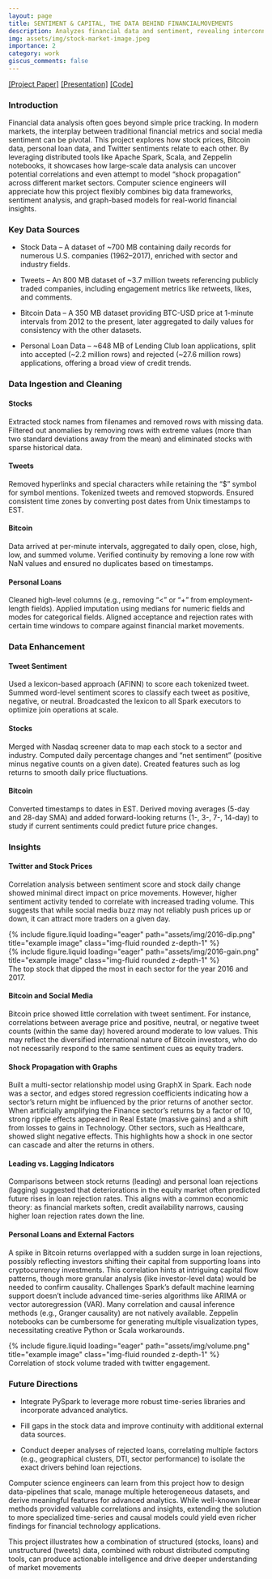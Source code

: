 ```yaml
---
layout: page
title: SENTIMENT & CAPITAL, THE DATA BEHIND FINANCIALMOVEMENTS
description: Analyzes financial data and sentiment, revealing interconnections across stocks, Bitcoin, loans.
img: assets/img/stock-market-image.jpeg
importance: 2
category: work
giscus_comments: false
---
```


[[Project Paper]](https://satyachillale.github.io/assets/pdf/BDAD_Project_report.pdf) [[Presentation]](https://satyachillale.github.io/assets/pdf/BDAD_presentation.pdf) [[Code]](https://github.com/satyachillale/stockmarket-analysis)

### Introduction

Financial data analysis often goes beyond simple price tracking. In modern markets, the interplay between traditional financial metrics and social media sentiment can be pivotal. This project explores how stock prices, Bitcoin data, personal loan data, and Twitter sentiments relate to each other. By leveraging distributed tools like Apache Spark, Scala, and Zeppelin notebooks, it showcases how large-scale data analysis can uncover potential correlations and even attempt to model “shock propagation” across different market sectors. Computer science engineers will appreciate how this project flexibly combines big data frameworks, sentiment analysis, and graph-based models for real-world financial insights.

### Key Data Sources

- Stock Data – A dataset of ~700 MB containing daily records for numerous U.S. companies (1962–2017), enriched with sector and industry fields.

- Tweets – An 800 MB dataset of ~3.7 million tweets referencing publicly traded companies, including engagement metrics like retweets, likes, and comments.

- Bitcoin Data – A 350 MB dataset providing BTC-USD price at 1-minute intervals from 2012 to the present, later aggregated to daily values for consistency with the other datasets.

- Personal Loan Data – ~648 MB of Lending Club loan applications, split into accepted (~2.2 million rows) and rejected (~27.6 million rows) applications, offering a broad view of credit trends.

### Data Ingestion and Cleaning

#### Stocks
Extracted stock names from filenames and removed rows with missing data.
Filtered out anomalies by removing rows with extreme values (more than two standard deviations away from the mean) and eliminated stocks with sparse historical data.

#### Tweets
Removed hyperlinks and special characters while retaining the “$” symbol for symbol mentions.
Tokenized tweets and removed stopwords.
Ensured consistent time zones by converting post dates from Unix timestamps to EST.

#### Bitcoin
Data arrived at per-minute intervals, aggregated to daily open, close, high, low, and summed volume.
Verified continuity by removing a lone row with NaN values and ensured no duplicates based on timestamps.

#### Personal Loans
Cleaned high-level columns (e.g., removing “<” or “+” from employment-length fields).
Applied imputation using medians for numeric fields and modes for categorical fields.
Aligned acceptance and rejection rates with certain time windows to compare against financial market movements.

### Data Enhancement

#### Tweet Sentiment
Used a lexicon-based approach (AFINN) to score each tokenized tweet.
Summed word-level sentiment scores to classify each tweet as positive, negative, or neutral.
Broadcasted the lexicon to all Spark executors to optimize join operations at scale.

#### Stocks
Merged with Nasdaq screener data to map each stock to a sector and industry.
Computed daily percentage changes and “net sentiment” (positive minus negative counts on a given date).
Created features such as log returns to smooth daily price fluctuations.

#### Bitcoin
Converted timestamps to dates in EST.
Derived moving averages (5-day and 28-day SMA) and added forward-looking returns (1-, 3-, 7-, 14-day) to study if current sentiments could predict future price changes.

### Insights

#### Twitter and Stock Prices
Correlation analysis between sentiment score and stock daily change showed minimal direct impact on price movements. However, higher sentiment activity tended to correlate with increased trading volume. This suggests that while social media buzz may not reliably push prices up or down, it can attract more traders on a given day.

<div class="row">
    <div class="col-sm mt-3 mt-md-0">
        {% include figure.liquid loading="eager" path="assets/img/2016-dip.png" title="example image" class="img-fluid rounded z-depth-1" %}
    </div>
    <div class="col-sm mt-3 mt-md-0">
        {% include figure.liquid loading="eager" path="assets/img/2016-gain.png" title="example image" class="img-fluid rounded z-depth-1" %}
    </div>
</div>

<div class="caption">
    The top stock that dipped the most in each sector for the year 2016 and 2017.

</div>

#### Bitcoin and Social Media

Bitcoin price showed little correlation with tweet sentiment. For instance, correlations between average price and positive, neutral, or negative tweet counts (within the same day) hovered around moderate to low values. This may reflect the diversified international nature of Bitcoin investors, who do not necessarily respond to the same sentiment cues as equity traders.

#### Shock Propagation with Graphs

Built a multi-sector relationship model using GraphX in Spark. Each node was a sector, and edges stored regression coefficients indicating how a sector’s return might be influenced by the prior returns of another sector. When artificially amplifying the Finance sector’s returns by a factor of 10, strong ripple effects appeared in Real Estate (massive gains) and a shift from losses to gains in Technology. Other sectors, such as Healthcare, showed slight negative effects. This highlights how a shock in one sector can cascade and alter the returns in others.

#### Leading vs. Lagging Indicators

Comparisons between stock returns (leading) and personal loan rejections (lagging) suggested that deteriorations in the equity market often predicted future rises in loan rejection rates. This aligns with a common economic theory: as financial markets soften, credit availability narrows, causing higher loan rejection rates down the line.

#### Personal Loans and External Factors

A spike in Bitcoin returns overlapped with a sudden surge in loan rejections, possibly reflecting investors shifting their capital from supporting loans into cryptocurrency investments. This correlation hints at intriguing capital flow patterns, though more granular analysis (like investor-level data) would be needed to confirm causality.
Challenges
Spark’s default machine learning support doesn’t include advanced time-series algorithms like ARIMA or vector autoregression (VAR). Many correlation and causal inference methods (e.g., Granger causality) are not natively available.
Zeppelin notebooks can be cumbersome for generating multiple visualization types, necessitating creative Python or Scala workarounds.

<div class="row">
    <div class="col-sm mt-3 mt-md-0">
        {% include figure.liquid loading="eager" path="assets/img/volume.png" title="example image" class="img-fluid rounded z-depth-1" %}
    </div>
</div>

<div class="caption">
    Correlation of stock volume traded with twitter engagement. 
</div>

### Future Directions

- Integrate PySpark to leverage more robust time-series libraries and incorporate advanced analytics.

- Fill gaps in the stock data and improve continuity with additional external data sources.

- Conduct deeper analyses of rejected loans, correlating multiple factors (e.g., geographical clusters, DTI, sector performance) to isolate the exact drivers behind loan rejections.

Computer science engineers can learn from this project how to design data-pipelines that scale, manage multiple heterogeneous datasets, and derive meaningful features for advanced analytics. While well-known linear methods provided valuable correlations and insights, extending the solution to more specialized time-series and causal models could yield even richer findings for financial technology applications.

This project illustrates how a combination of structured (stocks, loans) and unstructured (tweets) data, combined with robust distributed computing tools, can produce actionable intelligence and drive deeper understanding of market movements